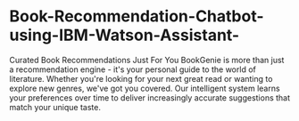 # Book-Recommendation-Chatbot-using-IBM-Watson-Assistant-
Curated Book Recommendations Just For You
BookGenie is more than just a recommendation engine - it's your personal guide to the world of literature. Whether you're looking for your next great read or wanting to explore new genres, we've got you covered.
Our intelligent system learns your preferences over time to deliver increasingly accurate suggestions that match your unique taste.
